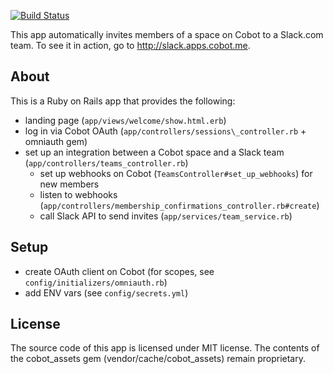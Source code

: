 [![Build Status](https://travis-ci.org/cobot/cobot-slack.svg?branch=master)](https://travis-ci.org/cobot/cobot-slack)

This app automatically invites members of a space on Cobot to a Slack.com team. To see it in action, go to http://slack.apps.cobot.me.

## About

This is a Ruby on Rails app that provides the following:

* landing page (`app/views/welcome/show.html.erb`)
* log in via Cobot OAuth (`app/controllers/sessions\_controller.rb` + omniauth gem)
* set up an integration between a Cobot space and a Slack team (`app/controllers/teams_controller.rb`)
  * set up webhooks on Cobot (`TeamsController#set_up_webhooks`) for new members
  * listen to webhooks (`app/controllers/membership_confirmations_controller.rb#create`)
  * call Slack API to send invites (`app/services/team_service.rb`)

## Setup

* create OAuth client on Cobot (for scopes, see `config/initializers/omniauth.rb`)
* add ENV vars (see `config/secrets.yml`)

## License

The source code of this app is licensed under MIT license. The contents of the cobot_assets gem (vendor/cache/cobot_assets) remain proprietary.
